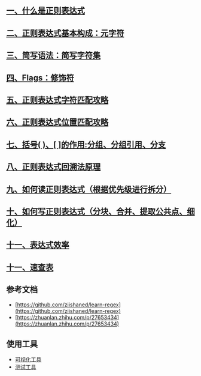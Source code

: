 ## [一、什么是正则表达式](whatisregex.md)

## [二、正则表达式基本构成：元字符](whatisregex.md)

## [三、简写语法：简写字符集](whatisregex.md)

## [四、Flags：修饰符](flags.md)

## [五、正则表达式字符匹配攻略](CharacterMatchingStrategy.md)

## [六、正则表达式位置匹配攻略](PositionMatchingStrategy.md)

## [七、括号( )、[ ]的作用:分组、分组引用、分支](parentheses.md)

## [八、正则表达式回溯法原理](backtracking.md)

## [九、如何读正则表达式（根据优先级进行拆分）](read.md)

## [十、如何写正则表达式（分块、合并、提取公共点、细化）](write.md)

## [十一、表达式效率](efficient.md)

## [十一、速查表](quick.md)

## 参考文档
* [https://github.com/ziishaned/learn-regex](https://github.com/ziishaned/learn-regex)
* [https://zhuanlan.zhihu.com/p/27653434](https://zhuanlan.zhihu.com/p/27653434)

## 使用工具
* [可视化工具](https://jex.im/regulex)
* [测试工具](https://regex101.com)